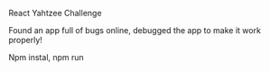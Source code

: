 React Yahtzee Challenge


Found an app full of bugs online, debugged the app to make it work properly!

Npm instal, npm run